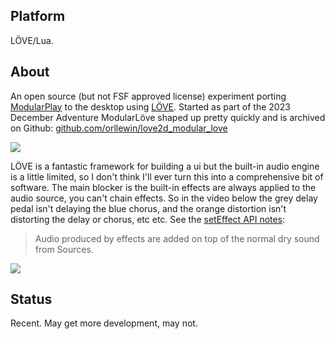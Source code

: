 ## Platform

LÖVE/Lua.

## About

An open source (but not FSF approved license) experiment porting [ModularPlay](../playdate/ModularPlay.md) to the desktop using [LÖVE](https://love2d.org/). Started as part of the 2023 December Adventure ModularLöve shaped up pretty quickly and is archived on Github: [github.com/orllewin/love2d_modular_love](https://github.com/orllewin/love2d_modular_love)

![](https://www.youtube.com/watch?v=CUIyjFUM8Vc)

LÖVE is a fantastic framework for building a ui but the built-in audio engine is a little limited, so I don't think I'll ever turn this into a comprehensive bit of software. The main blocker is the built-in effects are always applied to the audio source, you can't chain effects. So in the video below the grey delay pedal isn't delaying the blue chorus, and the orange distortion isn't distorting the delay or chorus, etc etc. See the [setEffect API notes](https://love2d.org/wiki/love.audio.setEffect):

> Audio produced by effects are added on top of the normal dry sound from Sources.

![](https://www.youtube.com/watch?v=9qmXLPM0WuU)

## Status

Recent. May get more development, may not.